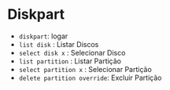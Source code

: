 # Diskpart

- `diskpart`: logar
- `list disk` : Listar Discos
- `select disk x` : Selecionar Disco
- `list partition` : Listar Partição
- `select partition x` : Selecionar Partição
- `delete partition override`: Excluir Partição

 
